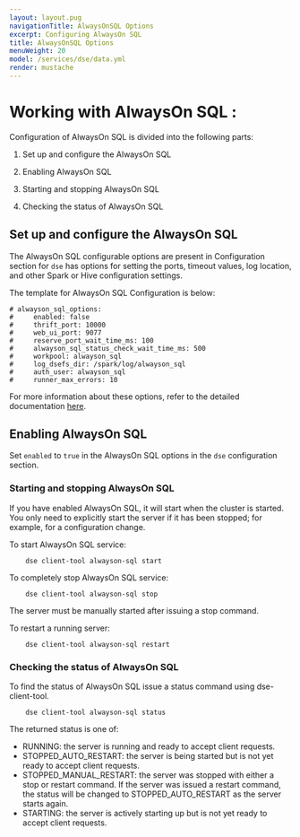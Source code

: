 ```yaml
---
layout: layout.pug
navigationTitle: AlwaysOnSQL Options
excerpt: Configuring AlwaysOn SQL
title: AlwaysOnSQL Options
menuWeight: 20
model: /services/dse/data.yml
render: mustache
---
```


# Working with AlwaysOn SQL :

 Configuration of AlwaysOn SQL is divided into the following parts:

  1. Set up and configure the AlwaysOn SQL

  2. Enabling AlwaysOn SQL

  3. Starting and stopping AlwaysOn SQL

  4. Checking the status of AlwaysOn SQL

## Set up and configure the AlwaysOn SQL

  The AlwaysOn SQL configurable options are present in Configuration section for `dse` has options for setting the ports, timeout values, log location, and other Spark or Hive configuration settings.

The template for AlwaysOn SQL Configuration is below:

```
# alwayson_sql_options:
#     enabled: false
#     thrift_port: 10000
#     web_ui_port: 9077
#     reserve_port_wait_time_ms: 100
#     alwayson_sql_status_check_wait_time_ms: 500
#     workpool: alwayson_sql
#     log_dsefs_dir: /spark/log/alwayson_sql
#     auth_user: alwayson_sql
#     runner_max_errors: 10
```
For more information about these options, refer to the detailed documentation [here](https://docs.datastax.com/en/dse/6.0/dse-dev/datastax_enterprise/config/configDseYaml.html#configDseYaml__alwaysonSqlOptions).

## Enabling AlwaysOn SQL

Set `enabled` to `true` in the AlwaysOn SQL options in the `dse` configuration section.

### Starting and stopping AlwaysOn SQL

 If you have enabled AlwaysOn SQL, it will start when the cluster is started. You only need to explicitly start the server if it has been stopped; for example, for a configuration change.
 
 To start AlwaysOn SQL service:

```
    dse client-tool alwayson-sql start
```

 To completely stop AlwaysOn SQL service:
 
```
    dse client-tool alwayson-sql stop
```
 The server must be manually started after issuing a stop command.
 
 To restart a running server:
 
```
    dse client-tool alwayson-sql restart
```

### Checking the status of AlwaysOn SQL

  To find the status of AlwaysOn SQL issue a status command using dse-client-tool.

```
    dse client-tool alwayson-sql status
```

  The returned status is one of:

   - RUNNING: the server is running and ready to accept client requests.
   - STOPPED_AUTO_RESTART: the server is being started but is not yet ready to accept client requests.
   - STOPPED_MANUAL_RESTART: the server was stopped with either a stop or restart command. If the server was issued a restart          command, the status will be changed to STOPPED_AUTO_RESTART as the server starts again.
   - STARTING: the server is actively starting up but is not yet ready to accept client requests.
   
